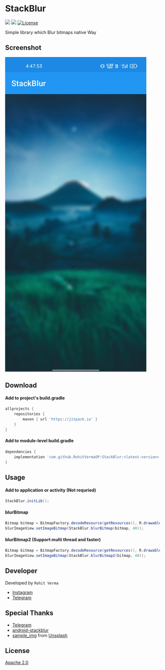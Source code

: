 # StackBlur
[![](https://img.shields.io/badge/Minimum%20Sdk-21-2196F3)](https://github.com/RohitVermaOP/StackBlur)
[![](https://jitpack.io/v/RohitVermaOP/StackBlur.svg)](https://jitpack.io/#RohitVermaOP/StackBlur)
[![License](https://img.shields.io/badge/License-Apache_2.0-blue.svg)](./LICENSE)

Simple library which Blur bitmaps native Way

## Screenshot

![](screenshot.jpg)

## Download 

#### Add to project's build.gradle
```gradle
allprojects {
	repositories {
		maven { url 'https://jitpack.io' }
	}
}
```

#### Add to module-level build.gradle
```gradle
dependencies { 
    implementation 'com.github.RohitVermaOP:StackBlur:<latest-version>'
}
```

## Usage

#### Add to application or activity (Not requried)
```java
StackBlur.initLib();
```

#### blurBitmap
```java
Bitmap bitmap = BitmapFactory.decodeResource(getResources(), R.drawable.sample_img);
blurImageView.setImageBitmap(StackBlur.blurBitmap(bitmap, 40));
```

#### blurBitmap2 (Support multi thread and faster)
```java
Bitmap bitmap = BitmapFactory.decodeResource(getResources(), R.drawable.sample_img);
blurImageView.setImageBitmap(StackBlur.blurBitmap2(bitmap, 40));
```

## Developer

Developed by ```Rohit Verma```
+ [Instagram](http://instagram.com/mr_rohitverma88)
+ [Telegram](http://t.me/RohitVerma88)

## Special Thanks
+ [Telegram](https://github.com/DrKLO/Telegram)
+ [android-stackblur](https://github.com/kikoso/android-stackblur)
+ [sample_img](https://unsplash.com/photos/LSFuPFE9vKE) from [Unsplash](https://unsplash.com)

## License

[Apache 2.0](./LICENSE)
